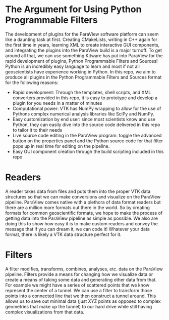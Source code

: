 # The Argument for Using Python Programmable Filters
The development of plugins for the ParaView software platform can seem like a daunting task at first. Creating CMakeLists, writing in C++ again for the first time in years, learning XML to create interactive GUI components, and integrating the plugins into the ParaView build is a major turnoff. To get around all that, we can use something Kitware has put into ParaView for the rapid development of plugins, Python Programmable Filters and Sources! Python is an incredibly easy language to learn and most if not all geoscientists have experience working in Python. In this repo, we aim to produce all plugins in the Python Programmable Filters and Sources format for the following reasons:

* Rapid development: Through the templates, shell scripts, and XML converters provided in this repo, it is easy to prototype and develop a plugin for you needs in a matter of minutes
* Computational power: VTK has NumPy wrapping to allow for the use of Pythons complex numerical analysis libraries like SciPy and NumPy.
* Easy customization by end user: since most scientists know and use Python, they can easily dive into the source code delivered in this repo to tailor it to their needs
* Live source code editing in the ParaView program: toggle the advanced button on the properties panel and the Python source code for that filter pops up in real time for editing on the pipeline.
* Easy GUI component creation through the build scripting included in this repo

# Readers
A reader takes data from files and puts them into the proper VTK data structures so that we can make conversions and visualize on the ParaView pipeline. ParaView comes native with a plethora of data format readers but there are a million more formats out there in the world. So by creating formats for common geoscientific formats, we hope to make the process of getting data into the ParaView pipeline as simple as possible. We also are doing this to show how easy it is to make custom readers and convey the message that if you can dream it, we can code it! Whatever your data format, there is likely a VTK data structure perfect for it.


# Filters
A filter modifies, transforms, combines, analyses, etc. data on the ParaView pipeline. Filters provide a means for changing how we visualize data or create a means of taking some data and generating other data from that. For example we might have a series of scattered points that we know represent the center of a tunnel. We can use a filter to transform those points into a connected line that we then construct a tunnel around. This allows us to save out minimal data (just XYZ points as opposed to complex geometries that make up the tunnel) to our hard drive while still having complex visualizations from that data.
